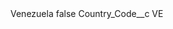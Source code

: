 <?xml version="1.0" encoding="UTF-8"?>
<CustomMetadata xmlns="http://soap.sforce.com/2006/04/metadata" xmlns:xsi="http://www.w3.org/2001/XMLSchema-instance" xmlns:xsd="http://www.w3.org/2001/XMLSchema">
    <label>Venezuela</label>
    <protected>false</protected>
    <values>
        <field>Country_Code__c</field>
        <value xsi:type="xsd:string">VE</value>
    </values>
</CustomMetadata>
